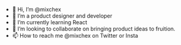 - 👋 Hi, I’m @mixchex
- 👀 I’m a product designer and developer
- 🌱 I’m currently learning React
- 💞️ I’m looking to collaborate on bringing product ideas to fruition.
- 📫 How to reach me @mixchex on Twitter or Insta

<!---
mixchex/mixchex is a ✨ special ✨ repository because its `README.md` (this file) appears on your GitHub profile.
You can click the Preview link to take a look at your changes.
--->
